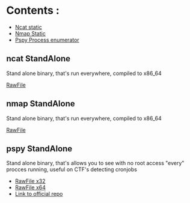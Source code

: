 



# Contents :  


* [Ncat static](#ncat-standalone)
* [Nmap Static](#nmap-standalone)
* [Pspy Process enumerator](#pspy-standalone)












## ncat StandAlone
Stand alone binary, that's run everywhere, compiled to x86_64  

[RawFile](https://github.com/jcatala/h4ckme/blob/master/tools/ncat.static)


## nmap StandAlone
Stand alone binary, that's run everywhere, compiled to x86_64  

[RawFile](https://github.com/jcatala/h4ckme/blob/master/tools/nmap.static)


## pspy StandAlone
Stand alone binary, that's allows you to see with no root access "every" procces running, useful on CTF's detecting cronjobs

- [RawFile x32](https://github.com/jcatala/h4ckme/blob/master/tools/pspy32)
- [RawFile x64](https://github.com/jcatala/h4ckme/blob/master/tools/pspy64s)
- [Link to official repo](https://github.com/DominicBreuker/pspy)

